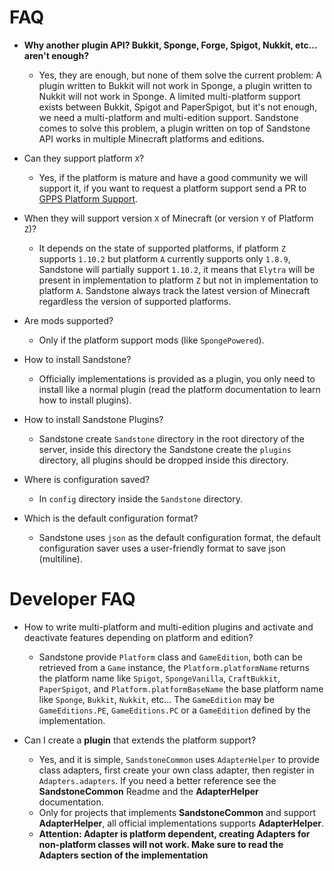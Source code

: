 # FAQ


- **Why another plugin API? Bukkit, Sponge, Forge, Spigot, Nukkit, etc... aren't enough?**
  - Yes, they are enough, but none of them solve the current problem: A plugin written to Bukkit will not work in Sponge, a plugin written to Nukkit will not work in Sponge. A limited multi-platform support exists between Bukkit, Spigot and PaperSpigot, but it's not enough, we need a multi-platform and multi-edition support. Sandstone comes to solve this problem, a plugin written on top of Sandstone API works in multiple Minecraft platforms and editions.

- Can they support platform `X`?
  - Yes, if the platform is mature and have a good community we will support it, if you want to request a platform support send a PR to [GPPS Platform Support](https://github.com/ProjectSandstone/GPPS/platform_support/).

- When they will support version `X` of Minecraft (or version `Y` of Platform `Z`)?
  - It depends on the state of supported platforms, if platform `Z` supports `1.10.2` but platform `A` currently supports only `1.8.9`, Sandstone will partially support `1.10.2`, it means that `Elytra` will be present in implementation to platform `Z` but not in implementation to platform `A`. Sandstone always track the latest version of Minecraft regardless the version of supported platforms.
  
- Are mods supported?
  - Only if the platform support mods (like `SpongePowered`).

- How to install Sandstone?
  - Officially implementations is provided as a plugin, you only need to install like a normal plugin (read the platform documentation to learn how to install plugins).
  
- How to install Sandstone Plugins?
  - Sandstone create `Sandstone` directory in the root directory of the server, inside this directory the Sandstone create the `plugins` directory, all plugins should be dropped inside this directory.
  
- Where is configuration saved?
  - In `config` directory inside the `Sandstone` directory.
  
- Which is the default configuration format?
  - Sandstone uses `json` as the default configuration format, the default configuration saver uses a user-friendly format to save json (multiline).


# Developer FAQ

- How to write multi-platform and multi-edition plugins and activate and deactivate features depending on platform and edition?
  - Sandstone provide `Platform` class and `GameEdition`, both can be retrieved from a `Game` instance, the `Platform.platformName` returns the platform name like `Spigot`, `SpongeVanilla`, `CraftBukkit`, `PaperSpigot`, and `Platform.platformBaseName` the base platform name like `Sponge`, `Bukkit`, `Nukkit`, etc... The `GameEdition` may be `GameEditions.PE`, `GameEditions.PC` or a `GameEdition` defined by the implementation.

- Can I create a __plugin__ that extends the platform support? 
  - Yes, and it is simple, `SandstoneCommon` uses `AdapterHelper` to provide class adapters, first create your own class adapter, then register in `Adapters.adapters`. If you need a better reference see the **SandstoneCommon** Readme and the **AdapterHelper** documentation.
  - Only for projects that implements **SandstoneCommon** and support **AdapterHelper**, all official implementations supports **AdapterHelper**.
  - **Attention: Adapter is platform dependent, creating Adapters for non-platform classes will not work. Make sure to read the Adapters section of the implementation**